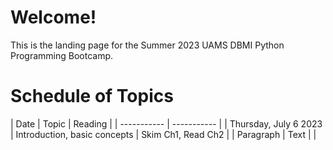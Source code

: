 # Welcome!

This is the landing page for the Summer 2023 UAMS DBMI Python Programming Bootcamp.



# Schedule of Topics

| Date      | Topic | Reading |
| ----------- | ----------- |
| Thursday, July 6 2023      | Introduction, basic concepts	| Skim Ch1, Read Ch2      |
| Paragraph   | Text        | |
